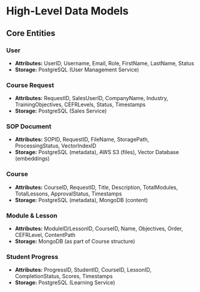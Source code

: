 # High-Level Data Models

## Core Entities

### User
- **Attributes:** UserID, Username, Email, Role, FirstName, LastName, Status
- **Storage:** PostgreSQL (User Management Service)

### Course Request
- **Attributes:** RequestID, SalesUserID, CompanyName, Industry, TrainingObjectives, CEFRLevels, Status, Timestamps
- **Storage:** PostgreSQL (Sales Service)

### SOP Document
- **Attributes:** SOPID, RequestID, FileName, StoragePath, ProcessingStatus, VectorIndexID
- **Storage:** PostgreSQL (metadata), AWS S3 (files), Vector Database (embeddings)

### Course
- **Attributes:** CourseID, RequestID, Title, Description, TotalModules, TotalLessons, ApprovalStatus, Timestamps
- **Storage:** PostgreSQL (metadata), MongoDB (content)

### Module & Lesson
- **Attributes:** ModuleID/LessonID, CourseID, Name, Objectives, Order, CEFRLevel, ContentPath
- **Storage:** MongoDB (as part of Course structure)

### Student Progress
- **Attributes:** ProgressID, StudentID, CourseID, LessonID, CompletionStatus, Scores, Timestamps
- **Storage:** PostgreSQL (Learning Service)